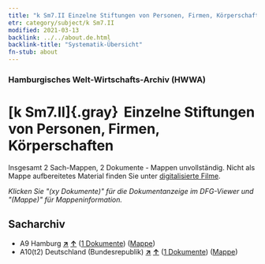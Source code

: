 ```yaml
---
title: "k Sm7.II Einzelne Stiftungen von Personen, Firmen, Körperschaften"
etr: category/subject/k Sm7.II
modified: 2021-03-13
backlink: ../../about.de.html
backlink-title: "Systematik-Übersicht"
fn-stub: about
---
```


### Hamburgisches Welt-Wirtschafts-Archiv (HWWA)
# [k Sm7.II]{.gray}&#8201; Einzelne Stiftungen von Personen, Firmen, Körperschaften&#160; 




Insgesamt 2 Sach-Mappen, 2 Dokumente - Mappen unvollständig.
Nicht als Mappe aufbereitetes Material finden Sie unter [digitalisierte Filme](/film/h1_sh).

_Klicken Sie "(xy Dokumente)" für die Dokumentanzeige im DFG-Viewer und "(Mappe)" für Mappeninformation._

## Sacharchiv



- A9 Hamburg [**&nearr;**](../../../geo/i/140905/about.de.html "Hamburg (alle Mappen)") [**&uarr;**](../../../geo/about.de.html#A9 "Ländersystematik") (<a href="https://pm20.zbw.eu/dfgview/sh/140905,187226" title="über: Hamburg : Einzelne Stiftungen von Personen, Firmen, Körperschaften" target="_blank">1 Dokumente</a>) ([Mappe](../../../../folder/sh/1409xx/140905/1872xx/187226/about.de.html))
- A10(t2) Deutschland (Bundesrepublik) [**&nearr;**](../../../geo/i/187232/about.de.html "Deutschland (Bundesrepublik) (alle Mappen)") [**&uarr;**](../../../geo/about.de.html#A10(t2) "Ländersystematik") (<a href="https://pm20.zbw.eu/dfgview/sh/187232,187226" title="über: Deutschland (Bundesrepublik) : Einzelne Stiftungen von Personen, Firmen, Körperschaften" target="_blank">1 Dokumente</a>) ([Mappe](../../../../folder/sh/1872xx/187232/1872xx/187226/about.de.html))



